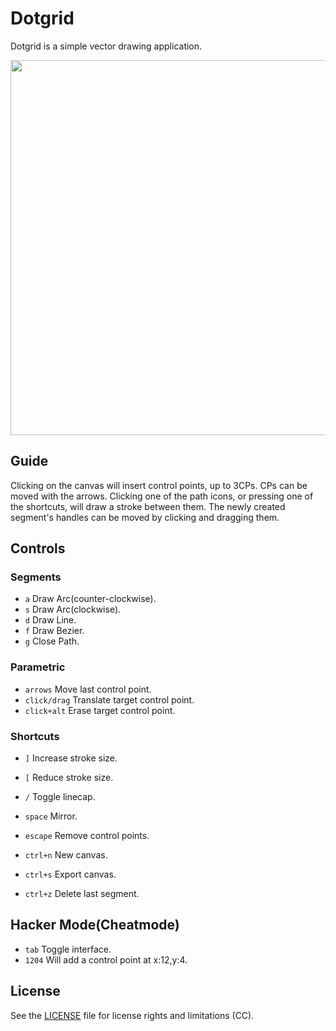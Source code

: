 # Dotgrid

Dotgrid is a simple vector drawing application. 

<img src='https://raw.githubusercontent.com/hundredrabbits/Dotgrid/master/PREVIEW.jpg' width="600"/>

## Guide

Clicking on the canvas will insert control points, up to 3CPs. CPs can be moved with the arrows. Clicking one of the path icons, or pressing one of the shortcuts, will draw a stroke between them. The newly created segment's handles can be moved by clicking and dragging them.

## Controls

### Segments

- `a` Draw Arc(counter-clockwise).
- `s` Draw Arc(clockwise).
- `d` Draw Line.
- `f` Draw Bezier.
- `g` Close Path.

### Parametric

- `arrows` Move last control point.
- `click/drag` Translate target control point.
- `click+alt` Erase target control point.

### Shortcuts

- `]` Increase stroke size.
- `[` Reduce stroke size.
- `/` Toggle linecap.
- `space` Mirror.
- `escape` Remove control points.

- `ctrl+n` New canvas.
- `ctrl+s` Export canvas.
- `ctrl+z` Delete last segment.

## Hacker Mode(Cheatmode)

- `tab` Toggle interface.
- `1204` Will add a control point at x:12,y:4.

## License

See the [LICENSE](LICENSE.md) file for license rights and limitations (CC).
